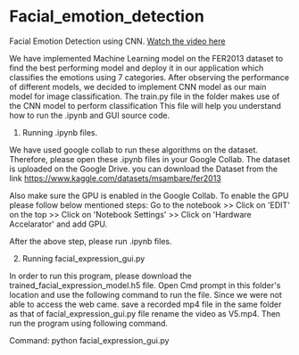 # Facial_emotion_detection
Facial Emotion Detection using CNN.
[Watch the video here](project_illustration.mp4)

We have implemented Machine Learning model on the FER2013 dataset to find the best performing model and deploy it in our application which 
classifies the emotions using 7 categories. After observing the performance of different models, we decided to implement CNN model as our main model for 
image classification. The train.py file in the folder makes use of the CNN model to perform classification
This file will help you understand how to run the .ipynb and GUI source code.

1. Running .ipynb files.

We have used google collab to run these algorithms on the dataset. Therefore, please open these .ipynb files in your Google Collab.
The dataset is uploaded on the Google Drive.
you can download the Dataset from the link https://www.kaggle.com/datasets/msambare/fer2013


Also make sure the GPU is enabled in the Google Collab. To enable the GPU please follow below mentioned steps:
Go to the notebook >> Click on 'EDIT' on the top >> Click on 'Notebook Settings' >> Click on 'Hardware Accelarator' and add GPU.

After the above step, please run .ipynb files. 


2. Running facial_expression_gui.py 

In order to run this program, please download the trained_facial_expression_model.h5 file. Open Cmd prompt in this folder's location and use the following command to run the file.
Since we were not able to access the web came. save a recorded mp4 file in the same folder as that of facial_expression_gui.py file rename the video as V5.mp4. Then run the program using following command.

Command: python facial_expression_gui.py
